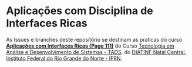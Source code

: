 # Aplicações com Disciplina de Interfaces Ricas


As Issues e branches deste repositório se destinam as praticas do curso **[Aplicações com Interfaces Ricas (Page 111)](https://portal.ifrn.edu.br/documents/739/PPC__Tecnologia_em_An%C3%A1lise_e_Desenvolvimento_de_Sistemas_2012.pdf)** do Curso [Tecnologia em Análise e Desenvolvimento de Sistemas - TADS](https://portal.ifrn.edu.br/cursos/superiores/graduacao/tecnologia-em-analise-e-desenvolvimento-de-sistemas/). do [DIATINF Natal Central](https://diatinf.ifrn.edu.br/), [Instituto Federal do Rio Grande do Norte - IFRN](https://ifrn.edu.br).